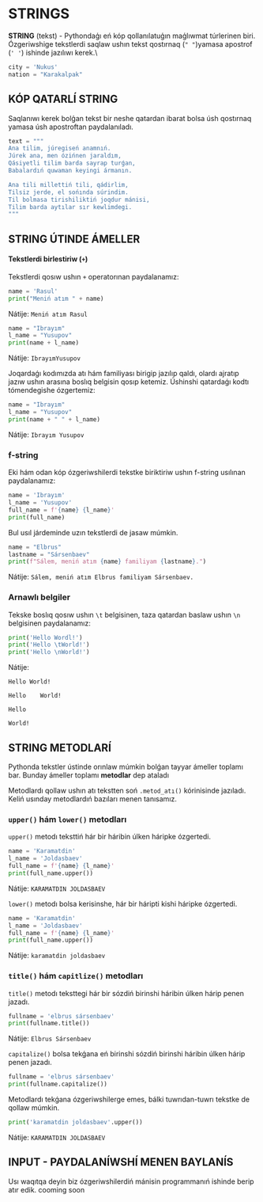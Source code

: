 # STRINGS

**STRING** (tekst) - Pythondaģı eń kóp qollanılatuģın maģlıwmat túrlerinen biri. Ózgeriwshige tekstlerdi saqlaw ushın tekst qostırnaq (`" "`)yamasa apostrof (`' '`) ishinde jazılıwı kerek.\\

```python
city = 'Nukus'
nation = "Karakalpak"
```

## KÓP QATARLÍ STRING

Saqlanıwı kerek bolģan tekst bir neshe qatardan ibarat bolsa úsh qostırnaq yamasa úsh apostroftan paydalanıladı.

```python
text = """
Ana tilim, júregiseń anamnıń.
Júrek ana, men ózińnen jaraldım,
Qásiyetli tilim barda sayrap turǵan,
Babalardıń quwaman keyingi ármanın.

Ana tili millettiń tili, qádirlim,
Tilsiz jerde, el sońında súrindim.
Til bolmasa tirishiliktiń joqdur mánisi,
Tilim barda aytılar sır kewlimdegi.
"""
```

## STRING ÚTINDE ÁMELLER

#### Tekstlerdi birlestiriw (`+`)

Tekstlerdi qosıw ushın `+` operatorınan paydalanamız:

```python
name = 'Rasul'
print("Meniń atım " + name)
```

Nátije: `Meniń atım Rasul`

```python
name = "Ibrayım"
l_name = "Yusupov"
print(name + l_name)
```

Nátije: `IbrayımYusupov`

Joqardaǵı kodımızda atı hám familiyası birigip jazılıp qaldı, olardı ajratıp jazıw ushın arasına boslıq belgisin qosıp ketemiz. Úshinshi qatardaǵı kodtı tómendegishe ózgertemiz:

```python
name = "Ibrayım"
l_name = "Yusupov"
print(name + " " + l_name)
```

Nátije: `Ibrayım Yusupov`

### f-string

Eki hám odan kóp ózgeriwshilerdi tekstke biriktiriw ushın f-string usılınan paydalanamız:

```python
name = 'Ibrayım'
l_name = 'Yusupov'
full_name = f'{name} {l_name}'
print(full_name)
```

Bul usıl járdeminde uzın tekstlerdi de jasaw múmkin.

```python
name = "Elbrus"
lastname = "Sársenbaev"
print(f"Sálem, meniń atım {name} familiyam {lastname}.")
```

Nátije: `Sálem, meniń atım Elbrus familiyam Sársenbaev.`

### &#x20;Arnawlı belgiler

Tekske boslıq qosıw ushın `\t` belgisinen, taza qatardan baslaw ushın `\n` belgisinen paydalanamız:

```python
print('Hello Wordl!')
print('Hello \tWorld!')
print('Hello \nWorld!')
```

Nátije:

`Hello World!`&#x20;

`Hello    World!`&#x20;

`Hello`&#x20;

`World!`

## STRING METODLARÍ

Pythonda tekstler ústinde orınlaw múmkin bolǵan tayyar ámeller toplamı bar. Bunday ámeller toplamı **metodlar** dep ataladı

Metodlardı qollaw ushın atı tekstten soń `.metod_atı()` kórinisinde jazıladı. Keliń usınday metodlardıń bazıları menen tanısamız.

### `upper()` hám `lower()` metodları

`upper()` metodı teksttiń hár bir háribin úlken háripke ózgertedi.

```python
name = 'Karamatdin'
l_name = 'Joldasbaev'
full_name = f'{name} {l_name}'
print(full_name.upper())
```

Nátije: `KARAMATDIN JOLDASBAEV`

`lower()` metodı bolsa kerisinshe, hár bir háripti kishi háripke ózgertedi.

```python
name = 'Karamatdin'
l_name = 'Joldasbaev'
full_name = f'{name} {l_name}'
print(full_name.upper())
```

Nátije: `karamatdin joldasbaev`

### `title()` hám `capitlize()` metodları

`title()` metodı teksttegi hár bir sózdiń birinshi háribin úlken hárip penen jazadı.

```python
fullname = 'elbrus sársenbaev'
print(fullname.title())
```

Nátije: `Elbrus Sársenbaev`

`capitalize()` bolsa tekǵana eń birinshi sózdiń birinshi háribin úlken hárip penen jazadı.

```python
fullname = 'elbrus sársenbaev'
print(fullname.capitalize())
```

Metodlardı tekǵana ózgeriwshilerge emes, bálki tuwrıdan-tuwrı tekstke de qollaw múmkin.

```python
print('karamatdin joldasbaev'.upper())
```

Nátije: `KARAMATDIN JOLDASBAEV`

## INPUT - PAYDALANÍWSHÍ MENEN BAYLANÍS

Usı waqıtqa deyin biz ózgeriwshilerdiń mánisin programmanıń ishinde berip atır edik. cooming soon

